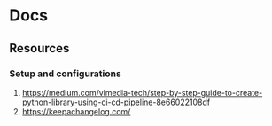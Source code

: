 # Docs

## Resources

### Setup and configurations

1. https://medium.com/vlmedia-tech/step-by-step-guide-to-create-python-library-using-ci-cd-pipeline-8e66022108df
2. https://keepachangelog.com/
